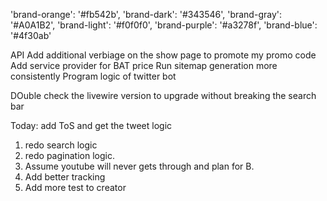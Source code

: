 'brand-orange': '#fb542b',
'brand-dark': '#343546',
'brand-gray': '#A0A1B2',
'brand-light': '#f0f0f0',
'brand-purple': '#a3278f',
'brand-blue': '#4f30ab'



API
Add additional verbiage on the show page to promote my promo code
Add service provider for BAT price
Run sitemap generation more consistently
Program logic of twitter bot

DOuble check the livewire version to upgrade without breaking the search bar

Today: add ToS and get the tweet logic

1. redo search logic
2. redo pagination logic. 
3. Assume youtube will never gets through and plan for B. 
4. Add better tracking
5. Add more test to creator

